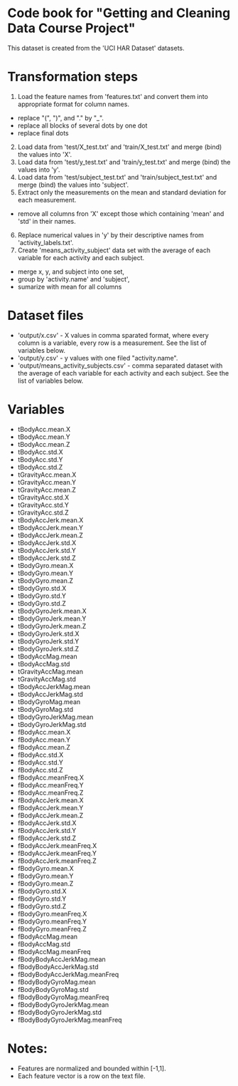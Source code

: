 # Code book for "Getting and Cleaning Data Course Project"

This dataset is created from the 'UCI HAR Dataset' datasets. 

Transformation steps
====================

1. Load the feature names from 'features.txt' and convert them into appropriate format for column names.
+ replace "(", ")", and "." by "_".
+ replace all blocks of several dots by one dot
+ replace final dots
2. Load data from 'test/X_test.txt' and 'train/X_test.txt' and merge (bind) the values into 'X'.
3. Load data from 'test/y_test.txt' and 'train/y_test.txt' and merge (bind) the values into 'y'.
4. Load data from 'test/subject_test.txt' and 'train/subject_test.txt' and merge (bind) the values into 'subject'.
5. Extract only the measurements on the mean and standard deviation for each measurement.
+ remove all columns fron 'X' except those which containing 'mean' and 'std' in their names.
6. Replace numerical values in 'y' by their descriptive names from 'activity_labels.txt'.
7. Create 'means_activity_subject' data set with the average of each variable for each activity and each subject.
+ merge x, y, and subject into one set, 
+ group by 'activity.name' and 'subject', 
+ sumarize with mean for all columns

Dataset files
=============

 - 'output/x.csv' - X values in comma sparated format, where every column is a variable, every row is a measurement. See the list of variables below.
 - 'output/y.csv' - y values with one filed "activity.name".
 - 'output/means_activity_subjects.csv' - comma separated dataset with the average of each variable for each activity and each subject. See the list of variables below.

Variables
=========

 - tBodyAcc.mean.X
 - tBodyAcc.mean.Y
 - tBodyAcc.mean.Z
 - tBodyAcc.std.X
 - tBodyAcc.std.Y
 - tBodyAcc.std.Z
 - tGravityAcc.mean.X
 - tGravityAcc.mean.Y
 - tGravityAcc.mean.Z
 - tGravityAcc.std.X
 - tGravityAcc.std.Y
 - tGravityAcc.std.Z
 - tBodyAccJerk.mean.X
 - tBodyAccJerk.mean.Y
 - tBodyAccJerk.mean.Z
 - tBodyAccJerk.std.X
 - tBodyAccJerk.std.Y
 - tBodyAccJerk.std.Z
 - tBodyGyro.mean.X
 - tBodyGyro.mean.Y
 - tBodyGyro.mean.Z
 - tBodyGyro.std.X
 - tBodyGyro.std.Y
 - tBodyGyro.std.Z
 - tBodyGyroJerk.mean.X
 - tBodyGyroJerk.mean.Y
 - tBodyGyroJerk.mean.Z
 - tBodyGyroJerk.std.X
 - tBodyGyroJerk.std.Y
 - tBodyGyroJerk.std.Z
 - tBodyAccMag.mean
 - tBodyAccMag.std
 - tGravityAccMag.mean
 - tGravityAccMag.std
 - tBodyAccJerkMag.mean
 - tBodyAccJerkMag.std
 - tBodyGyroMag.mean
 - tBodyGyroMag.std
 - tBodyGyroJerkMag.mean
 - tBodyGyroJerkMag.std
 - fBodyAcc.mean.X
 - fBodyAcc.mean.Y
 - fBodyAcc.mean.Z
 - fBodyAcc.std.X
 - fBodyAcc.std.Y
 - fBodyAcc.std.Z
 - fBodyAcc.meanFreq.X
 - fBodyAcc.meanFreq.Y
 - fBodyAcc.meanFreq.Z
 - fBodyAccJerk.mean.X
 - fBodyAccJerk.mean.Y
 - fBodyAccJerk.mean.Z
 - fBodyAccJerk.std.X
 - fBodyAccJerk.std.Y
 - fBodyAccJerk.std.Z
 - fBodyAccJerk.meanFreq.X
 - fBodyAccJerk.meanFreq.Y
 - fBodyAccJerk.meanFreq.Z
 - fBodyGyro.mean.X
 - fBodyGyro.mean.Y
 - fBodyGyro.mean.Z
 - fBodyGyro.std.X
 - fBodyGyro.std.Y
 - fBodyGyro.std.Z
 - fBodyGyro.meanFreq.X
 - fBodyGyro.meanFreq.Y
 - fBodyGyro.meanFreq.Z
 - fBodyAccMag.mean
 - fBodyAccMag.std
 - fBodyAccMag.meanFreq
 - fBodyBodyAccJerkMag.mean
 - fBodyBodyAccJerkMag.std
 - fBodyBodyAccJerkMag.meanFreq
 - fBodyBodyGyroMag.mean
 - fBodyBodyGyroMag.std
 - fBodyBodyGyroMag.meanFreq
 - fBodyBodyGyroJerkMag.mean
 - fBodyBodyGyroJerkMag.std
 - fBodyBodyGyroJerkMag.meanFreq

Notes: 
======
- Features are normalized and bounded within [-1,1].
- Each feature vector is a row on the text file.
